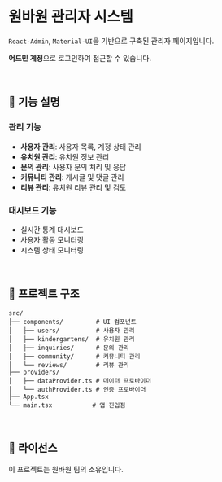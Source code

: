 # 원바원 관리자 시스템

`React-Admin`, `Material-UI`을 기반으로 구축된 관리자 페이지입니다.

**어드민 계정**으로 로그인하여 접근할 수 있습니다.

<br/>

## 📱 기능 설명

### 관리 기능

- **사용자 관리**: 사용자 목록, 계정 상태 관리
- **유치원 관리**: 유치원 정보 관리
- **문의 관리**: 사용자 문의 처리 및 응답
- **커뮤니티 관리**: 게시글 및 댓글 관리
- **리뷰 관리**: 유치원 리뷰 관리 및 검토

### 대시보드 기능

- 실시간 통계 대시보드
- 사용자 활동 모니터링
- 시스템 상태 모니터링

<br/>

## 📁 프로젝트 구조

```
src/
├── components/         # UI 컴포넌트
│   ├── users/          # 사용자 관리
│   ├── kindergartens/  # 유치원 관리
│   ├── inquiries/      # 문의 관리
│   ├── community/      # 커뮤니티 관리
│   └── reviews/        # 리뷰 관리
├── providers/
│   ├── dataProvider.ts # 데이터 프로바이더
│   └── authProvider.ts # 인증 프로바이더
├── App.tsx
└── main.tsx           # 앱 진입점
```

<br/>

## 📝 라이선스

이 프로젝트는 원바원 팀의 소유입니다.
